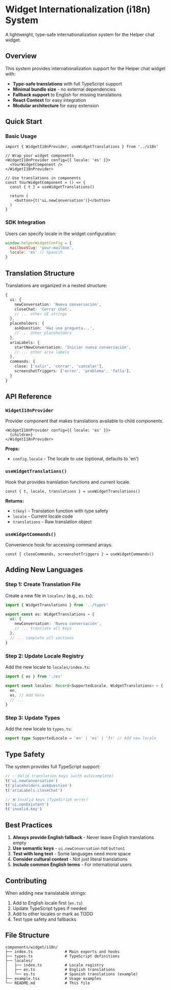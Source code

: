 # Widget Internationalization (i18n) System

A lightweight, type-safe internationalization system for the Helper chat widget.

## Overview

This system provides internationalization support for the Helper chat widget with:

- **Type-safe translations** with full TypeScript support
- **Minimal bundle size** - no external dependencies
- **Fallback support** to English for missing translations
- **React Context** for easy integration
- **Modular architecture** for easy extension

## Quick Start

### Basic Usage

```tsx
import { WidgetI18nProvider, useWidgetTranslations } from '../i18n'

// Wrap your widget components
<WidgetI18nProvider config={{ locale: 'es' }}>
  <YourWidgetComponent />
</WidgetI18nProvider>

// Use translations in components
const YourWidgetComponent = () => {
  const { t } = useWidgetTranslations()
  
  return (
    <button>{t('ui.newConversation')}</button>
  )
}
```

### SDK Integration

Users can specify locale in the widget configuration:

```javascript
window.helperWidgetConfig = {
  mailboxSlug: 'your-mailbox',
  locale: 'es' // Spanish
}
```

## Translation Structure

Translations are organized in a nested structure:

```typescript
{
  ui: {
    newConversation: 'Nueva conversación',
    closeChat: 'Cerrar chat',
    // ... other UI strings
  },
  placeholders: {
    askQuestion: 'Haz una pregunta...',
    // ... other placeholders
  },
  ariaLabels: {
    startNewConversation: 'Iniciar nueva conversación',
    // ... other aria labels
  },
  commands: {
    close: ['salir', 'cerrar', 'cancelar'],
    screenshotTriggers: ['error', 'problema', 'falla'],
  }
}
```

## API Reference

### `WidgetI18nProvider`

Provider component that makes translations available to child components.

```tsx
<WidgetI18nProvider config={{ locale: 'es' }}>
  {children}
</WidgetI18nProvider>
```

**Props:**
- `config.locale` - The locale to use (optional, defaults to 'en')

### `useWidgetTranslations()`

Hook that provides translation functions and current locale.

```tsx
const { t, locale, translations } = useWidgetTranslations()
```

**Returns:**
- `t(key)` - Translation function with type safety
- `locale` - Current locale code
- `translations` - Raw translation object

### `useWidgetCommands()`

Convenience hook for accessing command arrays.

```tsx
const { closeCommands, screenshotTriggers } = useWidgetCommands()
```

## Adding New Languages

### Step 1: Create Translation File

Create a new file in `locales/` (e.g., `es.ts`):

```typescript
import { WidgetTranslations } from '../types'

export const es: WidgetTranslations = {
  ui: {
    newConversation: 'Nueva conversación',
    // ... translate all keys
  },
  // ... complete all sections
}
```

### Step 2: Update Locale Registry

Add the new locale to `locales/index.ts`:

```typescript
import { es } from './es'

export const locales: Record<SupportedLocale, WidgetTranslations> = {
  en,
  es, // Add here
  // ...
}
```

### Step 3: Update Types

Add the new locale to `types.ts`:

```typescript
export type SupportedLocale = 'en' | 'es' | 'fr' // Add new locale
```

## Type Safety

The system provides full TypeScript support:

```typescript
// ✅ Valid translation keys (with autocomplete)
t('ui.newConversation')
t('placeholders.askQuestion')
t('ariaLabels.closeChat')

// ❌ Invalid keys (TypeScript error)
t('ui.nonExistent')
t('invalid.key')
```

## Best Practices

1. **Always provide English fallback** - Never leave English translations empty
2. **Use semantic keys** - `ui.newConversation` not `button1`
3. **Test with long text** - Some languages need more space
4. **Consider cultural context** - Not just literal translations
5. **Include common English terms** - For international users

## Contributing

When adding new translatable strings:

1. Add to English locale first (`en.ts`)
2. Update TypeScript types if needed
3. Add to other locales or mark as TODO
4. Test type safety and fallbacks

## File Structure

```
components/widget/i18n/
├── index.ts              # Main exports and hooks
├── types.ts              # TypeScript definitions
├── locales/
│   ├── index.ts          # Locale registry
│   ├── en.ts             # English translations
│   └── es.ts             # Spanish translations (example)
├── example.tsx           # Usage examples
└── README.md             # This file
``` 